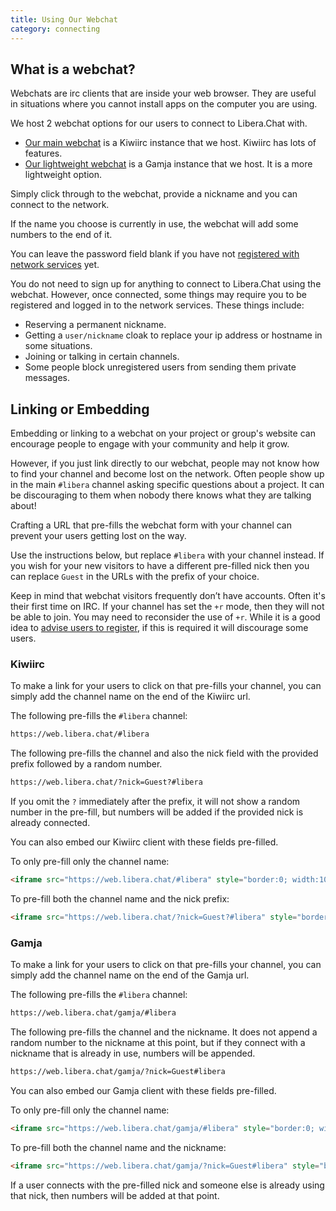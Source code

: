 ```yaml
---
title: Using Our Webchat
category: connecting
---
```


## What is a webchat?

Webchats are irc clients that are inside your web browser. They are useful
in situations where you cannot install apps on the computer you are using.

We host 2 webchat options for our users to connect to Libera.Chat with.

- [Our main webchat](https://web.libera.chat) is a Kiwiirc instance that we
host. Kiwiirc has lots of features.
- [Our lightweight webchat](https://web.libera.chat/gamja) is a Gamja
instance that we host. It is a more lightweight option.

Simply click through to the webchat, provide a nickname and you can connect
to the network.

If the name you choose is currently in use, the webchat will add some
numbers to the end of it.

You can leave the password field blank if you have not
[registered with network services](/guides/registration) yet.

You do not need to sign up for anything to connect to Libera.Chat using
the webchat. However, once connected, some things may require you to be
registered and logged in to the network services. These things include:

- Reserving a permanent nickname.
- Getting a `user/nickname` cloak to replace your ip address or hostname
in some situations.
- Joining or talking in certain channels.
- Some people block unregistered users from sending them private messages.

## Linking or Embedding

Embedding or linking to a webchat on your project or group's website can
encourage people to engage with your community and help it grow.

However, if you just link directly to our webchat, people may not know how to
find your channel and become lost on the network. Often people show up in the
main `#libera` channel asking specific questions about a project. It can be
discouraging to them when nobody there knows what they are talking about!

Crafting a URL that pre-fills the webchat form with your channel can prevent
your users getting lost on the way.

Use the instructions below, but replace `#libera` with your channel instead.
If you wish for your new visitors to have a different pre-filled nick then
you can replace `Guest` in the URLs with the prefix of your choice.

Keep in mind that webchat visitors frequently don’t have accounts. Often it's
their first time on IRC. If your channel has set the `+r` mode, then they will
not be able to join. You may need to reconsider the use of `+r`. While it is a
good idea to [advise users to register](/guides/registration), if this is
required it will discourage some users.

### Kiwiirc

To make a link for your users to click on that pre-fills your channel, you
can simply add the channel name on the end of the Kiwiirc url.

The following pre-fills the `#libera` channel:

```html
https://web.libera.chat/#libera
```

The following pre-fills the channel and also the nick field with the provided
prefix followed by a random number.

```html
https://web.libera.chat/?nick=Guest?#libera
```

If you omit the `?` immediately after the prefix, it will not show a random
number in the pre-fill, but numbers will be added if the provided nick is
already connected.

You can also embed our Kiwiirc client with these fields pre-filled.

To only pre-fill only the channel name:

```html
<iframe src="https://web.libera.chat/#libera" style="border:0; width:100%; height:450px;"></iframe>
```

To pre-fill both the channel name and the nick prefix:

```html
<iframe src="https://web.libera.chat/?nick=Guest?#libera" style="border:0; width:100%; height:450px;"></iframe>
```

### Gamja

To make a link for your users to click on that pre-fills your channel, you
can simply add the channel name on the end of the Gamja url.

The following pre-fills the `#libera` channel:

```html
https://web.libera.chat/gamja/#libera
```

The following pre-fills the channel and the nickname. It does not append a
random number to the nickname at this point, but if they connect with a
nickname that is already in use, numbers will be appended.

```html
https://web.libera.chat/gamja/?nick=Guest#libera
```

You can also embed our Gamja client with these fields pre-filled.

To only pre-fill only the channel name:

```html
<iframe src="https://web.libera.chat/gamja/#libera" style="border:0; width:100%; height:450px;"></iframe>
```

To pre-fill both the channel name and the nickname:

```html
<iframe src="https://web.libera.chat/gamja/?nick=Guest#libera" style="border:0; width:100%; height:450px;"></iframe>
```

If a user connects with the pre-filled nick and someone else is already using
that nick, then numbers will be added at that point.
